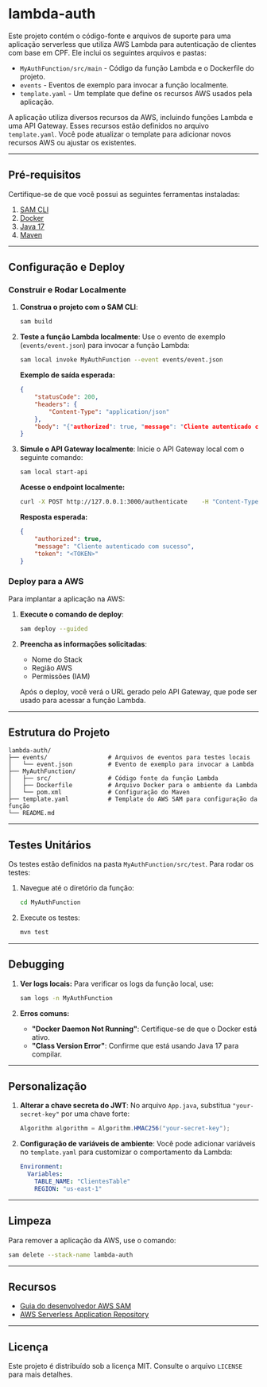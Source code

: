
# lambda-auth

Este projeto contém o código-fonte e arquivos de suporte para uma aplicação serverless que utiliza AWS Lambda para autenticação de clientes com base em CPF. Ele inclui os seguintes arquivos e pastas:

- `MyAuthFunction/src/main` - Código da função Lambda e o Dockerfile do projeto.
- `events` - Eventos de exemplo para invocar a função localmente.
- `template.yaml` - Um template que define os recursos AWS usados pela aplicação.

A aplicação utiliza diversos recursos da AWS, incluindo funções Lambda e uma API Gateway. Esses recursos estão definidos no arquivo `template.yaml`. Você pode atualizar o template para adicionar novos recursos AWS ou ajustar os existentes.

---

## **Pré-requisitos**

Certifique-se de que você possui as seguintes ferramentas instaladas:

1. [SAM CLI](https://docs.aws.amazon.com/serverless-application-model/latest/developerguide/serverless-sam-cli-install.html)
2. [Docker](https://www.docker.com/products/docker-desktop/)
3. [Java 17](https://docs.aws.amazon.com/corretto/latest/corretto-17-ug/downloads-list.html)
4. [Maven](https://maven.apache.org/install.html)

---

## **Configuração e Deploy**

### **Construir e Rodar Localmente**

1. **Construa o projeto com o SAM CLI**:
   ```bash
   sam build
   ```

2. **Teste a função Lambda localmente**:
   Use o evento de exemplo (`events/event.json`) para invocar a função Lambda:

   ```bash
   sam local invoke MyAuthFunction --event events/event.json
   ```

   **Exemplo de saída esperada:**
   ```json
   {
       "statusCode": 200,
       "headers": {
           "Content-Type": "application/json"
       },
       "body": "{"authorized": true, "message": "Cliente autenticado com sucesso", "token": "<TOKEN>"}"
   }
   ```

3. **Simule o API Gateway localmente**:
   Inicie o API Gateway local com o seguinte comando:

   ```bash
   sam local start-api
   ```

   **Acesse o endpoint localmente:**
   ```bash
   curl -X POST http://127.0.0.1:3000/authenticate    -H "Content-Type: application/json"    -d '{"cpf": "12345678901"}'
   ```

   **Resposta esperada:**
   ```json
   {
       "authorized": true,
       "message": "Cliente autenticado com sucesso",
       "token": "<TOKEN>"
   }
   ```

### **Deploy para a AWS**

Para implantar a aplicação na AWS:

1. **Execute o comando de deploy**:
   ```bash
   sam deploy --guided
   ```

2. **Preencha as informações solicitadas**:
    - Nome do Stack
    - Região AWS
    - Permissões (IAM)

   Após o deploy, você verá o URL gerado pelo API Gateway, que pode ser usado para acessar a função Lambda.

---

## **Estrutura do Projeto**

```plaintext
lambda-auth/
├── events/                 # Arquivos de eventos para testes locais
│   └── event.json          # Evento de exemplo para invocar a Lambda
├── MyAuthFunction/
│   ├── src/                # Código fonte da função Lambda
│   ├── Dockerfile          # Arquivo Docker para o ambiente da Lambda
│   └── pom.xml             # Configuração do Maven
├── template.yaml           # Template do AWS SAM para configuração da função
└── README.md              
```

---

## **Testes Unitários**

Os testes estão definidos na pasta `MyAuthFunction/src/test`. Para rodar os testes:

1. Navegue até o diretório da função:
   ```bash
   cd MyAuthFunction
   ```

2. Execute os testes:
   ```bash
   mvn test
   ```

---

## **Debugging**

1. **Ver logs locais:**
   Para verificar os logs da função local, use:
   ```bash
   sam logs -n MyAuthFunction
   ```

2. **Erros comuns:**
    - **"Docker Daemon Not Running"**: Certifique-se de que o Docker está ativo.
    - **"Class Version Error"**: Confirme que está usando Java 17 para compilar.

---

## **Personalização**

1. **Alterar a chave secreta do JWT**:
   No arquivo `App.java`, substitua `"your-secret-key"` por uma chave forte:
   ```java
   Algorithm algorithm = Algorithm.HMAC256("your-secret-key");
   ```

2. **Configuração de variáveis de ambiente**:
   Você pode adicionar variáveis no `template.yaml` para customizar o comportamento da Lambda:
   ```yaml
   Environment:
     Variables:
       TABLE_NAME: "ClientesTable"
       REGION: "us-east-1"
   ```

---

## **Limpeza**

Para remover a aplicação da AWS, use o comando:
```bash
sam delete --stack-name lambda-auth
```

---

## **Recursos**

- [Guia do desenvolvedor AWS SAM](https://docs.aws.amazon.com/serverless-application-model/latest/developerguide/what-is-sam.html)
- [AWS Serverless Application Repository](https://aws.amazon.com/serverless/serverlessrepo/)

---

## **Licença**

Este projeto é distribuído sob a licença MIT. Consulte o arquivo `LICENSE` para mais detalhes.